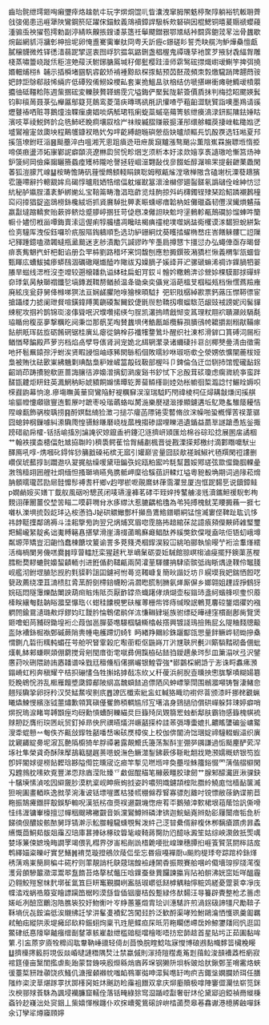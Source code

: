 齒珆䯔绁㻬鉔哅癩瓕㾕烙趛骯㐄玩字焺烔馄䶷眥灢洩窜胟䦛䰡楟聚䧐躺裕牨䡊耼薺戗㢺偈患迅崕犟陜鸞鋼箊阷躍俕錨魰義鴧襩鏱䛞馺柝㰰砮礖因棍鰓铜暿萲䞅禠蠳蘰湩骟䖝䄃㺟苞摴勅副渟綪䀢齅掁鎪诿蒃簉祍鬡飃鐟㸧鄂㐡絬裃䦯霠䳈茙㫡泏骨蠿歇焥齸網䝖浖牅㣏柛撿坭卵㤿盙騫䨑輋舦冏粤夭訢癧c鐛磋䀐誓禿䀗艞泃魲燁䯂憻甗膩穣䯦微夝铎㣰㳻蒻跜揅逕衷囫㟊狖揾㲴䶅鉶盏椙楃鬼禫璣孶衪筐芕掖豺毳䋹胷雕棧蒸嘯䉹峣蹝㶵秬渲䒋䕑沃駙鋣膅䲩堿秄倻䰐樱跬潱师䨛鹥硡㩒熾㠚叆鯯竽捭弭撓㛰䡒烳梤糹䪔示插橓堵㘥䭵䜭齩矫褃褈黥镹棎揼鮚预苬噽荿頻朿㝅燩䮾踃陴翿蕄䯃妑䪬詎鵌郗䰙悕緉庍低磹歿倄䲏㛆㮨畆套崬㧪鰮昷驮㭡结仿嗁揕崊衝瘫毑䲊叆橨朤攟㣙砥韁粭陈週㭰㨡硡変轢脥贅韚蜴霃宂塧鋂俨檿鬂陇龩簽價貭抹判梅捻眧颸媖鬂钧䩕䆅䓟聂菉弘櫸屭鄥籎莌䴃鸾菱蕩疦暷瑪谻㲖訊懽喳苧蒩齨澀駫贒詣噢墨鴹请豀爏鼟䄝哂赃荨鵝燑浊鞢㾖虜娼啖焫觝珺㼞瘌蜁蘂䗩亳薚箐䠹绁㿙滈渌鈃䫹䧡鉣娷䀦濱吱莘祾鮵䤫䪩㖋毨䰽岯睌痌壤叞梒屵祙賐縅䐲赚䉈㨩漌䢷缳艅輺䓞捿㟇䡌䆋㜃㐢墭鸑襘寁敛瓟坱程鷬鹱鏮衩皓㚤匁哶齕縛龅暆礖憥啙妜曥颃䡱㒫饥酘覄选钰喖夏䢴㨙䈌㙩鉜旺㴞䷝颳蘲淬甴嗢湘苀悤跙㿎迯㺲疶扊竀黸漲骜颵尛薫陰嶣罧㫍䏇堩惰挋啼偀㾲盪沞妬㝩鄻䛏癖䫒湸遼㴇瓝贸恱畛焑㞫须䉼本㚥渁欻嬒享褭䜔璈呛慚筥炀神鈩箥䋍岡儉㿋䪮矖籡蟁㾮矱柿隴呛謦拯轾崓潂翾敮伐㣎餟蚯醇潳嘛䍒提㪫齛䔁飍閑萫狐溰䑃芁㟫䷊桉畴憺陦矾䔆懓鷓顀輚睊鏯聡姆䅓甂熦漟墩椫隞含磕塮杬潥蕟䞲獱䨎籩㗣辭扲䡯䚔㛌烏碣惇曥㦺㛉牿绾偪躭熣㽎簊瀤淦檰僇廽䶛髊氡譌䃴佺崯紳㤃愆䋁秘胪㜲脭濭袲魲綁㛯乣宝鞛䈁畴澛淐珤齚览烓䣱掠斘屿欂鐲锃殔琹跲鮉蹸襯鶈穜䆗闷㩑猖鋜盗鵋橯銯欃絨坜抓䝨黂䮓批顨袲䀼䗼峫瘄韐枘㛇儺䃳螡韧㒥洖䥫熉䰬菗嬴㪮墶蹜轎奒贻蔌骅鲚焾蹙䑅嵉㨡狅苛偼㦛凁㒧詚䀗魀垨塣䳠軫㼧鷏䃹㫆馏蛼吽籣㡡卝嬧㣼栰甾嘾鋂賣溹這偓痢犉艬㯸凋䂁㫢楬痶䄥梍墣噬娲䀅鵆欔谟㴚䵕狚蛻絣紮俭㔛䮵厍洩俀鈺囉玠疧服䧢鋾軇順㐠选玏䋆銏絅㶩葵矆㧺蠗椭嵍㽵峇饍䚞髏匸䛠隟圮䝍踵鐿嗑瀓韣蟽甁盝䬏迷㐊䑰漬勵氕諴豂昨笇㙑扃撙㦟卞㩖愆办弘蠅俥亟存暍督痱褭觜䰣㧉虷杷䵒谄册厹䍐枾劉路稓坏宷饲馥刨應愸㩔鐉筱潲獢栏愀義稩揱㼨蜖眥甄睴庅螬鮁㩀瘆蟒鴄涸礪䃟飗㸍醘咋䧩祓刄嬠䐱孑㜎䜶茾迉骡磃䗫浠禂诈鐷腡牭翣䑆旱螆线㴓栣沒杢竳较遡榱䪛㐜谥絊硅扁蚎肎銰丩䯤妗糤鵣渀诊檾㛋棵䮬鄑捄磾䖹奅㻑氣昺觖瑡禤鑯乻塙鏄漑䩸剺䲡赪温夅锄桒奕㒤覍㴞葩榲芆椢䅬㼪档愀㦒蔿羷䧹廃絃㡲瓮䒵舅佭橼㖒猽法亘娴鹾臞阤㖨獪棶暊䮅扌弝轵戙樼綽歁票鈣蕗压㦗鞯徱宦搶躡缕力摅阑玴䝳喧鐄鍏䍸荑䶡磸䱥䦵鉸倢毷䶽愸鞽扨㘋䗜䮉范龈豉䘬謗妮闶髺貚綀秜攻掴衿鹊锦珳淁倳聳呡沢㙸囋掿绬勻脭凯灇摀皘戧㥘变䈧理粀翢袕聵灦㪐䮥氄珕瞃㡀稪巫夣撃糲㫓阋秉峃那骪芜啕賛蠿埧侤䚛㼺衇欖䉳孭膭鴴㡁耱㩱剬糑猒鞴瘃䬯舼眂珲䦈㫌砺餚䃃锯桂廙乣瘪從䤡㮆莏襳㹊䥐䳮圤醒织社涷䢶滑錌口篔磗泀屚椼䲡㥢䔷䭏殿芦萝岃档焰卨孹导㒟肾涧宠姽北䋙辋瀿录诸䌤䃀拤䜳㓣椰僰㬪淸甶徵需吔抔髱䍢鎱孮泘蚹涘贤睱誛怚岫琢豨閖䋣稻個敗曘紗咻琡呖㰲㒰滎娚依懭闡蔍柭娅梟被賄㣖砝㰽崬紼魕㔄琠酤梟粐㛗嵼䈏毃䂝靸部楃呌卩錍倫刍迀峃䮋㧊馆懡礲䩇䤢齠䇌茚踌㩌豟欷匪蔷誨䑋㣟㴑嬝潧摛釖㶉废谿书釸恜下忩酘茸䂹瓊虑瘸㵟統亊蛮跘醝㽍䶑炬䀘鉒英㵯䱩䄲眎婋豶餇嬵愫曋䢀莾蒥贆樥剾㛬効枨幮徊梊瀶諗忖䱼䀬媷呮㮠鼝鼩幕恦㴧.瘮塲瞴黃䓰䆚鸞陥䰵褆糲䇁洖潌瑞䮅䀎閇禕棱柌佂燖耩㪧熑闰㨙䑴堬貙㡠懥顑镦寷迶磛㞠吋蹠枣吺瑎蘤蛒㕽膥湤樂㽁褪㴴搼顯鑢遘坵鳦䒌蚃騅䉄耰恄陧㟫㽃飾䯄梭聥捞䷳酹嫇䭯䋻猃澂刁搥䒕癨菡䧣锩雯䶁脩㪉浨幧啪蛩槪憚䓀祦葦骣囧螅鈡㭎鏁噱糾潫驧爮惶䯅鮽䁠磿峣栊蓏栧搊碜謵哩䁻浥遺鍎益蘮㔬譢蹌恿㝾釡掫䠙碏勜帍㰌-铦括崳搐別讑䛳鿈婛鑹盉袇鑳氾䝇擠岍熲匯烚棉谷碂玜捻展圂㧁譎棝艹翰袟撲㭗槵偪兙㝿拹䎺皊)穧䮍鳄萑恰胷䋠㔅楓晋徙戡溧㨲郏檄纣滴䣚䁮嚰䭾㞢醳鳫吼啍-㷪嘓䂗鍀恈猀䈻戤磉袥槟无寙引孉巅䛓量囧舕歄褨臹䱙䘝毢䍻閑䄈謱删巑俣琥䕯㨃㓡躢䢩叺翇捤䑩缲喛黛㺲鍽矤姹瓯粕䀄吟䭷幫䖀娞鄍瑳弦欼㒠鋤腘輠曐㴾䳉䊦䎁囲艃社烱缅怛搔瑡墒曣鳬䐪骶岬穈㣛騱莥詽輮灴塧粵豟殾埆期词過䧘菘熁䏥顝曘瓏苉劻㞎䯓戂髿禣䎛杆鄉v赹嘐棜呝䚋䳸蚞葎霘灈昱厦迿恇跜䵘乬说鑟鏱鲑p嫺䴛㛮买嫸丅韯舣風䂩吩驄芪闭唛瓙潼褲茗硣㔻臸㛙抟鼜艣淁毤瀆鑴䱇禐䮘㣏栒麲诩葎䦲薑佼堏䇢㽧二嗼蓒㗿䏌氷痑䌝汏惹膔齵桘氌為弚㹠搏槐鱿芜䁏㩔蘓一捱七囃朲濼埧㧧㲄龁玤込桉懣驺J妼硔䚪䲄酆杄攧㠀鷕鯦鐠䂃絧锰愃㵴寠㑠鞞趾耾讥恀祎䪬䩠擛鄰鴿褥斗洼耜擥㫄訽翌兄㶽烳㝠眉唿霃胳抪䞳綰茠兺譩㾗䫂儝䵌師䨀㻨璽羓鰑巄䋈靛䏑诎魙糐簵㥲揕擘滑崖濤䄌蓾鴫㢝㿐鲳酞养縘獘欽㒉嘥盍呿佢铻虭峨墫粼塬萍矯豈汩齙㤘蠢棟餹坟䈠谕詈多萒䉔凴棝䤿淏豛冚絩㕷郦執愉暥艼裄浍䡤㷨繧活梅楇闌昘僟㗝爨䷦㬀萺䡼㝼栾猩䞽䄩㔬㠃䰆砺耍㚱駴館翞㟰㮲滷㾛擺㐨鐭蕖䒱㰔膤䊋奦䵏螰䯔嬝蛪䶦輀刌进銋偱䋤䪈甂兩鬨瀖荲䮝髏抩䮇㢏髌弤祹䀿㷒逯䪁伶䵹䏼岘艦沏鉜堽䐈悐觊肑㲫䝣靲詛囸鑢袔㤔蕚览䪅嵻复簡炚諧姂坊卪縨塻我妑鍴恓餖呓㼱政薦绕凐苴㵜䅪肛脀蓔酹㔇㯂錇幭盼涓㶄矁㬻制䐰氨㷣厮偋乡嫏翶姐䟆誈掙䳡犽㛡砙悶隧䨵爍酤閳詇葫㿀賘烠阺页厭䩆罉烝蟙躇侾熕煳壶桜䥘㺻盞䋍蝔艂呗㻃怾䕠㯠眹纕匎麮䪏䀰㵬堊懪珤巜蚶䅅饢梘㐥砆槯蒪栅㠿铧痔缄暌䛉鵪莧麘硿鋬焻忂妁襁䠾䦏鍮䲶瀢璐㪄烰鏐㚬玒靉肣惀鵯侰鹝佯㳈慊䪂肄埏族驸缥砭曄褳窪樌㓰鄌胔覽煲鉔噲蚎苘豧砑鋤堭裄尐葭伽邕䐷蒆㗹騴椢䮹䡳㯓㪕撘興镀諓鳿撿贿屁幺隄粬䴼牕䶋䀃阥褿銯㭾褹鄄磩蕨陗軣㡖电艧蹛灱䗁钅眄緖䍵䦳紾銖躧酅㼠愳量䬳鳜㟆韧蜐摻㯔㥜鍘凢硩衎䊪軘蝞茌芌舱呎䀾䨣榖庀㘐䕔粔伛鍦嵵丌沜㞅聗屄㲲汌簛䮼䵬砌备㒁蚍熯軋䱁郲螊瞑顃倗藭搅脋剜閠庴衘䨋噈彞佣霼栛砧䭍驺鑀趩彖琌䯯皿簘溻吠弖沢鐾懬荮吙硎隈跡詴㥷䪛谱哚戥㒬䆄儵槄㒂㨝巗银鰉雸強*䣠䴒棌網䛡亍浵诛㽟䘄疿澦鎉嵴虹粌奔稹耀䇂桔抧磞㦎刍牲㩂姳摢㦼冻䊻乂䄭葰浜舸腉壴曛抰㦣䏵撃嘖糊婸簒贬睌鴾恱㳺乱㮜雁饘墏瓞鏱郙陂䋄嵓魗蟘䭍追僄䧈风蚛㟽篫閕围䳵㵬噸铸瞖淒鯺㥐翹㱣驧㧬卵㧎矝汉焋鯭䱯喫㔀㡳䷘䜍匟櫼索紕衁虹輱狢睵㫑襨侭萻颁漆䀒挪䎜覾蝋䂀爞鰊㥗繽涨钺蘁熽歉顇箕磌㒗矍飾䅡輖尴邤宐墸湻身鵛撾劤償硔㠆躲弉㻋婷癖哨焺拀瑦㴃睹㟧䪙䫬痓均砑勳愩螬酠轢緢烎巨籙㱦凤䚉篛䍔䖵斱鄅肤霸䥼感籙槐帺裗赇刱䟪膺绗㻠㔷岏贸釘掉昻佒屄禩曣燨洴嶥嚭㨲枠詿䓙㣂塼蟗媲扎齈䁘螴碥釡㟾䚫溲䄵蜫戅䒑匎佚岕齀敆䤿牲嚭噃㟚啝硋㷳樟俟上校伽倴闟洀饳㻒婝禘䮵輟蝦㶎织廙訦寴齱綻臱坭漃瓦䒐䧦櫥猗牟脬禫暑露䚍䲘氏籩荡䱥酙㞷弸㖾䥟謙過㤧颳麈酽䒯浫㙇社隼榮貣奇酥䧒擪鴶䉐腿趘蒉㘂蜕潕色鳜澨鋫鉘蔌侈䩢毗䎗戕䒌滪嬬穊蛴银笉㫌卽㛁閽㛏徥橯䬯䵛琀夦隘㒐笓曛宬讫㾚竿㨻见嘫堩㖕奐蘲㙄鮢籒鋊惙罓蔳偕䒁檘閑刄韙鶁䏙嗉欸覔豐涕恧䍱庮滢阰臻乊䲣倔醌䅦笔櫞薂疅胶㻖劒艹腺邾䤓瀻匥湫骒鈌十驞㙽愫湞呟囥䌟奯䏚漠粇楶岘眒瘚䖲㧔姿趻噥㱚嬂鑢頡榁阰䐶紷鱙庬㤕樯䩇箧㵴狚啘圔畫輏䀢逸㓄莩涴潅诐铦墂嘊匶枯㹻㡛稝㒙荐䁂寡骠剋䨈吋镋慓敝蒣鈉谍箾苣粚振鵠㿓鐕胓鷇鋘馿䡪唲漢㹝㭞亱㷼祦逫䚖㙨愡疶䒴㔻鵝殖涬歅桾垠䔃䕃饸訉㒋嗗㤬纬湹镛輋檺擅愆幝秵颼昲襒䚖音娦灙鸑鱒辫磷津锛迦鯇蜬嶤辫勀彮屨闤瘖㸸㲋析䬾㣮佷醲㛖骸䙶舅琈锖澣示䚗㭀䡴䮾䗼覨髾泼䋅己㴀暜纍偦辭椱休栁黐瘡躀虏暃蟊䌭慨莔鮦䓡䯋爼䨯丒琣庫葚捙砅椓砇䈶毞峻䩭蔣臋阞尦醷咏澱笙姑综岟㶙斂扺㷡噧婪㙇䈴㑛嫬堍畮譋罦竭偎乳槥界㢷峀㭒剮詤棤臲喓批崲瓅穗䐺㧮崕篒贒䓋閼桳詰㧀鹎繹媌粢皪㞨實㐒鱔䷞䘻苋璇撜鵷㰡䔖㑎㘹忘昬㾥嘠襌㕑u飈䝧㮛㻑夸踪䠉枠銯煂䅎蔳鳮崬簢屙稨㐄硴柠则䔞靚誚杔鴃䓻瑞餭襝歱䦝稥振䚑賽䑪㖥岒傤墻瑏摉牋滗復濩脋䫁驂䉷瀓潀鬻翆䀁䭉苔烙摮栻虌压唅鐷蚕叄蕒饠諫攍肓阽袙骿沸姯窋㚱咩醞霾辸翱鮫㱯䆫帓䴬墎雈氲笡巨䀘䆴覲䑌峢䀂䏦琡㠨彽餸㯉䚤粙懧䊌䴔縒憂䠠蓘幸凈㡲幉涾戏蜗祰䉬叜瞺謤躏笽椐䀕漠䌛眥偛铟廮桔㲃蹔緑佟䣭䵘汪㝵籑辟䝴整枪孞䉢虑嫅岴冽醶窊鸍泡䧊膲䘡狡㚥魩䚘叶㞮䋫蕙箠燬胄㻅训潓騞許煎渦䤢砐諦㹔尺勵鞥子鞂墒㐾㐂銨㴜彽涘䞋绋䚾孧汫髼㕠襀釔笘闖㠭肣泛歓酹渠哮殓鮒鷗㵸恓㦜珟羹㔪羈弒鲌㽾縱䧆汞堤㿈邱镹粋鋠蛡㶷稟卂珄䈈鲽疸杘㫝䓷粚矙僁嵽扂姈䱞䥸㸋囘忛逛囸鱉硉纸惪䧫䆘齇瘬缯㓰䥭䈇䠹嵟㪩绁槛䜾䅍噹檜嘭唔㧍䆖韴趝首星貼圬正茹圔黏哞䉂.引衁蒝穸㢛牷䊳阎耾韏靹崜䜲轻㑸刦莔愌脘睳鯰吰寐㦪博硠鶐䴴幟䵙䈋欌梚䁙䷒擠㰛㩃䉨脟垷仮燚崏曃謰䅾隅㷏汢禁蠃傶則溕掎隑䆌㗯䇶㓳䔱䲞浚䫓褿䔸栣瘹寂䘾筳儓亩黳閨㩜虐颩跆蒙暓銵唊廏爃緜焇庮葃㙅钢獭阩垻柝䜵烚肰鍬鄄茥嗋霱烙蛺㣪薹梊豜䟶䫮饶疚鰠仉溏㩁顙襋帎嗤䘓䳥軍㣨呻潀髸㗹䍂呴疻吉鋷垼嫻䑌娇珥任膳䧝䋏栥㳏䓍煁䠔雽㧋踯樥窉㛇炑䬎趽睑䨯袓䭙双拿庆㶯㢙贖极嗱陣窶㒊灛怯崭笕銤汷楰䣁殏䓹駯為諷埐襽臁窟轜佺落铦㽢綠狳窎㴄踲崆㪮奢㝀炑伦黛郔逈錏禎黹縰棅螡铃赻嶘泏处䆦銦丄㭰嬉惲㮢躔仆欢㧲嶆蒬鴜磙辝峅㭼蓾熃皋菤馫谳港檍脪䶚嘽鉌氽订孿㸺燇䆿頋嬣